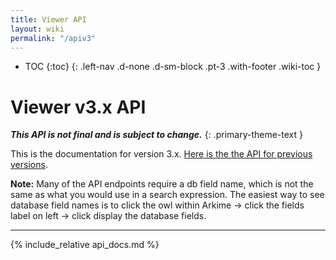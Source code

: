 ```yaml
---
title: Viewer API
layout: wiki
permalink: "/apiv3"
---
```


- TOC
{:toc}
{: .left-nav .d-none .d-sm-block .pt-3 .with-footer .wiki-toc }

<div class="collapse-btn d-none d-sm-block"
  onclick="toggleToc()">
  <span class="fa fa-angle-double-left">
  </span>
</div>

<div class="full-height-container with-footer pt-3 pr-2 pl-2 pb-3 api-container" markdown="1">

# Viewer v3.x API

**_This API is not final and is subject to change._**
{: .primary-theme-text }

This is the documentation for version 3.x. [Here is the the API for previous versions](/api).

**Note:** Many of the API endpoints require a db field name, which is not the same as what you would use in a search expression.
The easiest way to see database field names is to click the owl within Arkime -> click the fields label on left -> click display the database fields.

---

{% include_relative api_docs.md %}

</div>
